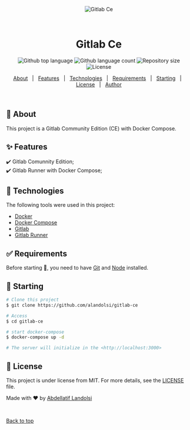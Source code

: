 <div align="center" id="top"> 
  <img src="./.github/app.gif" alt="Gitlab Ce" />

  &#xa0;

  <!-- <a href="https://gitlabce.netlify.app">Demo</a> -->
</div>

<h1 align="center">Gitlab Ce</h1>

<p align="center">
  <img alt="Github top language" src="https://img.shields.io/github/languages/top/alandolsi/gitlab-ce?color=56BEB8">

  <img alt="Github language count" src="https://img.shields.io/github/languages/count/alandolsi/gitlab-ce?color=56BEB8">

  <img alt="Repository size" src="https://img.shields.io/github/repo-size/alandolsi/gitlab-ce?color=56BEB8">

  <img alt="License" src="https://img.shields.io/github/license/alandolsi/gitlab-ce?color=56BEB8">

  <!-- <img alt="Github issues" src="https://img.shields.io/github/issues/alandolsi/gitlab-ce?color=56BEB8" /> -->

  <!-- <img alt="Github forks" src="https://img.shields.io/github/forks/alandolsi/gitlab-ce?color=56BEB8" /> -->

  <!-- <img alt="Github stars" src="https://img.shields.io/github/stars/alandolsi/gitlab-ce?color=56BEB8" /> -->
</p>

<!-- Status -->

<!-- <h4 align="center"> 
	🚧  Gitlab Ce 🚀 Under construction...  🚧
</h4> 

<hr> -->

<p align="center">
  <a href="#dart-about">About</a> &#xa0; | &#xa0; 
  <a href="#sparkles-features">Features</a> &#xa0; | &#xa0;
  <a href="#rocket-technologies">Technologies</a> &#xa0; | &#xa0;
  <a href="#white_check_mark-requirements">Requirements</a> &#xa0; | &#xa0;
  <a href="#checkered_flag-starting">Starting</a> &#xa0; | &#xa0;
  <a href="#memo-license">License</a> &#xa0; | &#xa0;
  <a href="https://github.com/alandolsi" target="_blank">Author</a>
</p>

<br>

## :dart: About ##

This project is a Gitlab Community Edition (CE) with Docker Compose.

## :sparkles: Features ##

:heavy_check_mark: Gitlab Comunnity Edition;\
:heavy_check_mark:  Gitlab Runner with Docker Compose;

## :rocket: Technologies ##

The following tools were used in this project:

- [Docker](https://www.docker.com/)
- [Docker Compose](https://docs.docker.com/compose/)
- [Gitlab](https://gitlab.com/)
- [Gitlab Runner](https://docs.gitlab.com/runner/)

## :white_check_mark: Requirements ##

Before starting :checkered_flag:, you need to have [Git](https://git-scm.com) and [Node](https://nodejs.org/en/) installed.

## :checkered_flag: Starting ##

```bash
# Clone this project
$ git clone https://github.com/alandolsi/gitlab-ce

# Access
$ cd gitlab-ce

# start docker-compose
$ docker-compose up -d

# The server will initialize in the <http://localhost:3000>
```

## :memo: License ##

This project is under license from MIT. For more details, see the [LICENSE](LICENSE.md) file.


Made with :heart: by <a href="https://github.com/alandolsi" target="_blank">Abdellatif Landolsi</a>

&#xa0;

<a href="#top">Back to top</a>
